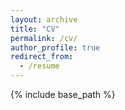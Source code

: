 ```yaml
---
layout: archive
title: "CV"
permalink: /cv/
author_profile: true
redirect_from:
  - /resume
---
```


{% include base_path %}

<object data="../files/CV_Breitbart_20220823.pdf" width="1000" height="1000" type='application/pdf'></object>

